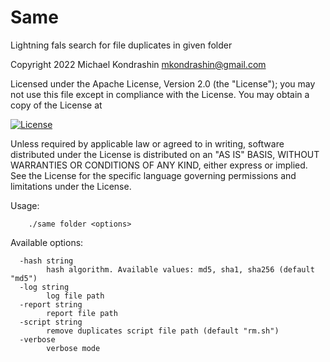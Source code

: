 # Same

Lightning fals search for file duplicates in given folder

   Copyright 2022 Michael Kondrashin mkondrashin@gmail.com

   Licensed under the Apache License, Version 2.0 (the "License");
   you may not use this file except in compliance with the License.
   You may obtain a copy of the License at

[![License](https://img.shields.io/badge/License-Apache%202-blue.svg)](https://opensource.org/licenses/Apache-2.0)

   Unless required by applicable law or agreed to in writing, software
   distributed under the License is distributed on an "AS IS" BASIS,
   WITHOUT WARRANTIES OR CONDITIONS OF ANY KIND, either express or implied.
   See the License for the specific language governing permissions and
   limitations under the License.

Usage:
```code
    ./same folder <options>
```

Available options:
```code
  -hash string
    	hash algorithm. Available values: md5, sha1, sha256 (default "md5")
  -log string
    	log file path
  -report string
    	report file path
  -script string
    	remove duplicates script file path (default "rm.sh")
  -verbose
    	verbose mode
```
